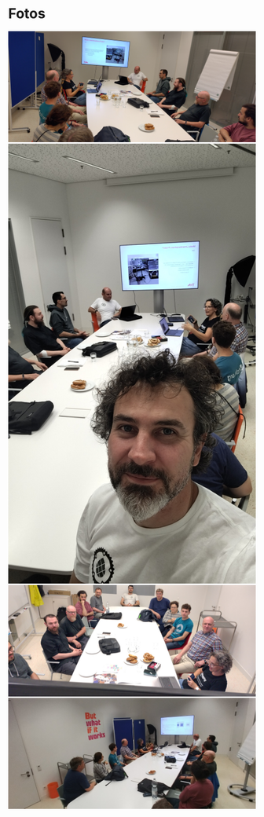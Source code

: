 # Fotos

![The Rust Meetup1 Foto](./img/meetup14/meetup14_1.jpg)
![The Rust Meetup2 Foto](./img/meetup14/meetup14_2.jpg)
![The Rust Meetup3 Foto](./img/meetup14/meetup14_3.jpg)
![The Rust Meetup3 Foto](./img/meetup14/meetup14_4.jpg)
